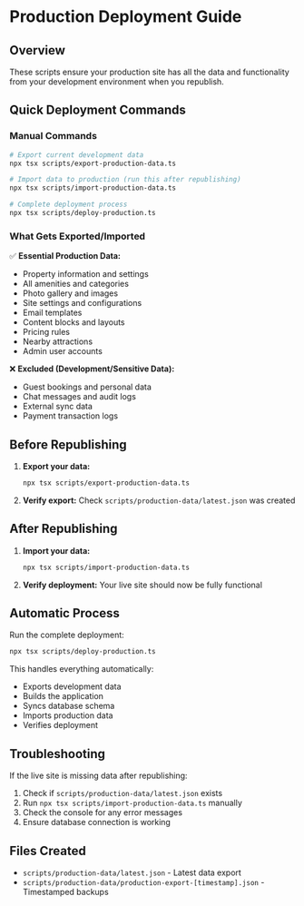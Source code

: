 # Production Deployment Guide

## Overview
These scripts ensure your production site has all the data and functionality from your development environment when you republish.

## Quick Deployment Commands

### Manual Commands
```bash
# Export current development data
npx tsx scripts/export-production-data.ts

# Import data to production (run this after republishing)
npx tsx scripts/import-production-data.ts

# Complete deployment process
npx tsx scripts/deploy-production.ts
```

### What Gets Exported/Imported

✅ **Essential Production Data:**
- Property information and settings
- All amenities and categories  
- Photo gallery and images
- Site settings and configurations
- Email templates
- Content blocks and layouts
- Pricing rules
- Nearby attractions
- Admin user accounts

❌ **Excluded (Development/Sensitive Data):**
- Guest bookings and personal data
- Chat messages and audit logs
- External sync data
- Payment transaction logs

## Before Republishing

1. **Export your data:**
   ```bash
   npx tsx scripts/export-production-data.ts
   ```

2. **Verify export:** Check `scripts/production-data/latest.json` was created

## After Republishing

1. **Import your data:**
   ```bash
   npx tsx scripts/import-production-data.ts
   ```

2. **Verify deployment:** Your live site should now be fully functional

## Automatic Process

Run the complete deployment:
```bash
npx tsx scripts/deploy-production.ts
```

This handles everything automatically:
- Exports development data
- Builds the application
- Syncs database schema
- Imports production data
- Verifies deployment

## Troubleshooting

If the live site is missing data after republishing:
1. Check if `scripts/production-data/latest.json` exists
2. Run `npx tsx scripts/import-production-data.ts` manually
3. Check the console for any error messages
4. Ensure database connection is working

## Files Created

- `scripts/production-data/latest.json` - Latest data export
- `scripts/production-data/production-export-[timestamp].json` - Timestamped backups